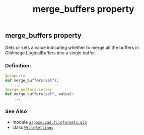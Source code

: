 ﻿---
title: merge_buffers property
second_title: Aspose.CAD for Python via .NET API References
description: 
type: docs
weight: 70
url: /python-net/aspose.cad.fileformats.glb/writesettings/merge_buffers/
is_root: false
---

## merge_buffers property


Gets or sets a value indicating whether to merge all the buffers in GlbImage.LogicalBuffers into a single buffer.
### Definition:
```python
@property
def merge_buffers(self):
    ...
@merge_buffers.setter
def merge_buffers(self, value):
    ...
```

### See Also
* module [`aspose.cad.fileformats.glb`](../../)
* class [`WriteSettings`](/cad/python-net/aspose.cad.fileformats.glb/writesettings)
